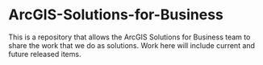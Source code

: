# ArcGIS-Solutions-for-Business
This is a repository that allows the ArcGIS Solutions for Business team to share the work that we do as solutions. Work here will include current and future released items. 
